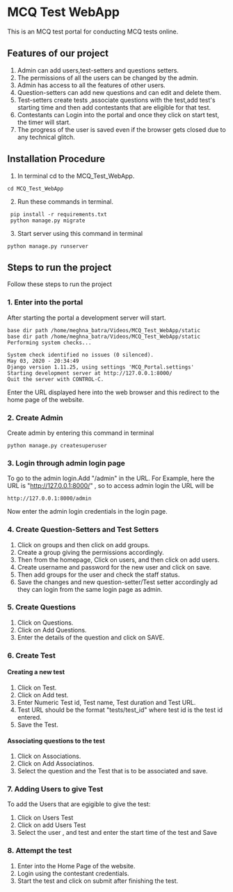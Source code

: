 # MCQ Test WebApp
This is an MCQ test portal for conducting MCQ tests online.

## Features of our project

1. Admin can add users,test-setters and questions setters. 
2. The permissions of all the users can be changed by the admin.
3. Admin has access to all the features of other users.
4. Question-setters can add new questions and can edit and delete them.
5. Test-setters create tests ,associate questions with the test,add test's starting time and then add contestants that are eligible for that test.
6. Contestants can Login into the portal and once they click on start test, the timer will start.
7. The progress of the user is saved even if the browser gets closed due to any technical glitch.

## Installation Procedure

1. In terminal cd to the MCQ_Test_WebApp.
```
cd MCQ_Test_WebApp
```
2. Run these commands in terminal.
```
 pip install -r requirements.txt
 python manage.py migrate
 ```
 
3. Start server using this command in terminal 
```
python manage.py runserver
```

## Steps to run the project
Follow these steps to run the project

### 1. Enter into the portal
After starting the portal a development server will start.
```
base dir path /home/meghna_batra/Videos/MCQ_Test_WebApp/static
base dir path /home/meghna_batra/Videos/MCQ_Test_WebApp/static
Performing system checks...

System check identified no issues (0 silenced).
May 03, 2020 - 20:34:49
Django version 1.11.25, using settings 'MCQ_Portal.settings'
Starting development server at http://127.0.0.1:8000/
Quit the server with CONTROL-C.

```
Enter the URL displayed here into the web browser and this redirect to the home page of the website.
### 2. Create Admin
Create admin by entering this command in terminal
```
python manage.py createsuperuser
```
### 3. Login through admin login page
To go to the admin login.Add "/admin" in the URL.
For Example, here the URL is "http://127.0.0.1:8000/" , so to access admin login the URL will be
```
http://127.0.0.1:8000/admin
```
Now enter the admin login credentials in the login page.
### 4. Create Question-Setters and Test Setters

1. Click on groups and then click on add groups.
2. Create a group giving the permissions accordingly.
3. Then from the homepage, Click on users, and then click on add users.
4. Create username and password for the new user and click on save.
5. Then add groups for the user and check the staff status.
6. Save the changes and new question-setter/Test setter accordingly ad they can login from the same login page as admin.

### 5. Create Questions

1. Click on Questions.
2. Click on Add Questions.
3. Enter the details of the question and click on SAVE.

### 6. Create Test

#### Creating a new test

1. Click on Test.
2. Click on Add test.
3. Enter Numeric Test id, Test name, Test duration and Test URL.
4. Test URL should be the format "tests/test_id" where test id is the test id entered.
5. Save the Test.

#### Associating questions to the test

1. Click on Associations.
2. Click on Add Associatinos.
3. Select the question and the Test that is to be associated and save.

### 7. Adding Users to give Test

To add the Users that are egigible to give the test:

1. Click on Users Test
2. Click on add Users Test 
3. Select the user , and test and enter the start time of the test and Save  

### 8. Attempt the test

1. Enter into the Home Page of the website.
2. Login using the contestant credentials.
3. Start the test and click on submit after finishing the test.

